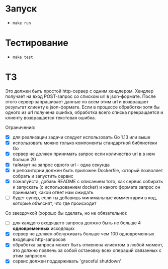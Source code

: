 # Запуск
- `make run`
# Тестирование
- `make test`

# ТЗ

Это должен быть простой http-сервер с одним хендлером. Хендлер получает на вход  POST-запрос со списком url в json-формате. После этого сервер запрашивает данные по всем этим url и возвращает результат клиенту в json-формате. Если в процессе обработки хотя бы одного из url получена ошибка, обработка всего списка прекращается и клиенту возвращается текстовая ошибка.

Ограничения:

- [x] для реализации задачи следует использовать Go 1.13 или выше
- [x] использовать можно только компоненты стандартной библиотеки Go
- [x] сервер не должен принимать запрос если количество url в в нем больше 20
- [x] таймаут на запрос одного url - одна секунда
- [x] в репозитории должен быть приложен Dockerfile, который позволяет собрать и запустить сервис
- [x] пожалуйста, добавь README с описанием того, как сервис собирать и запускать (с использованием docker) и какого формата запрос он принимает, какой ответ нам ожидать
- [ ] будет супер, если ты добавишь минимальные комментарии в код, которые объяснят, что где происходит

Со звездочкой (хорошо бы сделать, но не обязательно):

- [ ] для каждого входящего запроса должно быть не больше 4 **одновременных** исходящих
- [x] сервер не должен обслуживать больше чем 100 одновременных входящих http-запросов
- [x] обработка запроса может быть отменена клиентом в любой момент, это должно повлечь за собой остановку всех операций связанных с этим запросом
- [x] сервис должен поддерживать 'graceful shutdown'